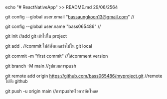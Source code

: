 echo "# ReactNativeApp" >> README.md 29/06/2564

git config --global user.email "bassaungkoon13@gmail.com" //

git config --global user.name "bass065486"  //

git init //add git เข้าไปใน project

git add . //commit ไฟล์ทั้งหมดเข้าไปใน git local

git commit -m "first commit" //ใส่comment version

git branch -M main //รูปแบบการpush

git remote add origin https://github.com/bass065486/myproject.git //remote ไปยัง github

git push -u origin main //การpushหรือการอัพโหลด
